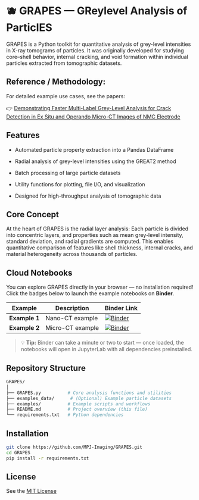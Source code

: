 # 🫐 GRAPES — GReylevel Analysis of ParticlES

GRAPES is a Python toolkit for quantitative analysis of grey-level intensities in X-ray tomograms of particles.
It was originally developed for studying core–shell behavior, internal cracking, and void formation within individual particles extracted from tomographic datasets.

## Reference / Methodology:
For detailed example use cases, see the papers:

👉 [Demonstrating Faster Multi-Label Grey-Level Analysis for Crack Detection in Ex Situ and Operando Micro-CT Images of NMC Electrode](https://onlinelibrary.wiley.com/doi/full/10.1002/smtd.202500082)

## Features
- Automated particle property extraction into a Pandas DataFrame

- Radial analysis of grey-level intensities using the GREAT2 method

- Batch processing of large particle datasets

- Utility functions for plotting, file I/O, and visualization

- Designed for high-throughput analysis of tomographic data

## Core Concept
At the heart of GRAPES is the radial layer analysis:
Each particle is divided into concentric layers, and properties such as mean grey-level intensity, standard deviation, and radial gradients are computed.
This enables quantitative comparison of features like shell thickness, internal cracks, and material heterogeneity across thousands of particles.

## Cloud Notebooks

You can explore GRAPES directly in your browser — no installation required!  
Click the badges below to launch the example notebooks on **Binder**.

| Example | Description | Binder Link |
|----------|--------------|--------------|
| **Example 1** | Nano-CT example | [![Binder](https://mybinder.org/badge_logo.svg)](https://mybinder.org/v2/gh/MPJ-Imaging/GRAPES/HEAD?labpath=examples/example_1.ipynb) |
| **Example 2** | Micro-CT example | [![Binder](https://mybinder.org/badge_logo.svg)](https://mybinder.org/v2/gh/MPJ-Imaging/GRAPES/HEAD?labpath=examples/example_2.ipynb) |

> 💡 **Tip:** Binder can take a minute or two to start — once loaded, the notebooks will open in JupyterLab with all dependencies preinstalled.


## Repository Structure
```bash
GRAPES/
│
├── GRAPES.py          # Core analysis functions and utilities
├── examples_data/      # (Optional) Example particle datasets
├── examples/          # Example scripts and workflows
├── README.md          # Project overview (this file)
└── requirements.txt   # Python dependencies
```

## Installation
```bash
git clone https://github.com/MPJ-Imaging/GRAPES.git
cd GRAPES
pip install -r requirements.txt
```

## License
See the [MIT License](LICENSE)
